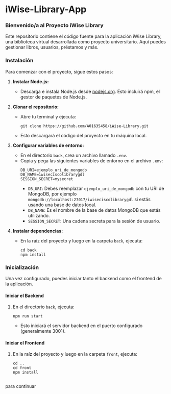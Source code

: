 # iWise-Library-App

### Bienvenido/a al Proyecto iWise Library

Este repositorio contiene el código fuente para la aplicación iWise Library, una biblioteca virtual desarrollada como proyecto universitario. Aquí puedes gestionar libros, usuarios, préstamos y más.

### Instalación

Para comenzar con el proyecto, sigue estos pasos:

1. **Instalar Node.js:**
   - Descarga e instala Node.js desde [nodejs.org](https://nodejs.org/). Esto incluirá npm, el gestor de paquetes de Node.js.

2. **Clonar el repositorio:**
   - Abre tu terminal y ejecuta:
     ```
     git clone https://github.com/A01635458/iWise-Library.git
     ```
   - Esto descargará el código del proyecto en tu máquina local.

3. **Configurar variables de entorno:**
   - En el directorio `back`, crea un archivo llamado `.env`.
   - Copia y pega las siguientes variables de entorno en el archivo `.env`:
     ```
     DB_URI=ejemplo_uri_de_mongodb
     DB_NAME=iwiseciscolibrarygdl
     SESSION_SECRET=mysecret
     ```
     - `DB_URI`: Debes reemplazar `ejemplo_uri_de_mongodb` con tu URI de MongoDB, por ejemplo `mongodb://localhost:27017/iwiseciscolibrarygdl` si estás usando una base de datos local.
     - `DB_NAME`: Es el nombre de la base de datos MongoDB que estás utilizando.
     - `SESSION_SECRET`: Una cadena secreta para la sesión de usuario.

4. **Instalar dependencias:**
   - En la raíz del proyecto y luego en la carpeta `back`, ejecuta:
     ```
     cd back
     npm install
     ```

### Inicialización

Una vez configurado, puedes iniciar tanto el backend como el frontend de la aplicación.

#### Iniciar el Backend

1. En el directorio `back`, ejecuta:
   ```
   npm run start
   ```
   - Esto iniciará el servidor backend en el puerto configurado (generalmente 3001).

#### Iniciar el Frontend

1. En la raíz del proyecto y luego en la carpeta `front`, ejecuta:
   ```
   cd ..
   cd front
   npm install
   ```
   ```
para continuar